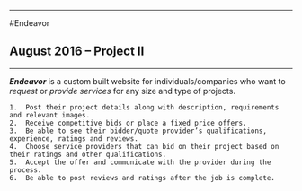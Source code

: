 ________________________________________

#Endeavor

August 2016 – Project II
---
________________________________________
***Endeavor*** is a custom built website for individuals/companies who want to *request* or *provide services* for any size and type of projects.

```The ***requestor*** can perform the following tasks:
1.	Post their project details along with description, requirements and relevant images. 
2.	Receive competitive bids or place a fixed price offers. 
3.	Be able to see their bidder/quote provider’s qualifications, experience, ratings and reviews.
4.	Choose service providers that can bid on their project based on their ratings and other qualifications.  
5.	Accept the offer and communicate with the provider during the process. 
6.	Be able to post reviews and ratings after the job is complete.
```

